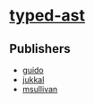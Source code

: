 # [typed-ast](https://pypi.org/project/typed-ast)



## Publishers
- [guido](https://pypi.org/user/guido)
- [jukkal](https://pypi.org/user/jukkal)
- [msullivan](https://pypi.org/user/msullivan)

